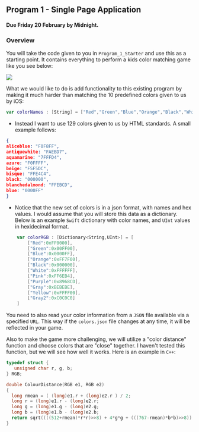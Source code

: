 ## Program 1 - Single Page Application
#### Due Friday 20 February by Midnight.

### Overview

You will take the code given to you in `Program_1_Starter` and use this as a starting point. It contains everything to perform a kids color matching game like you see below:

![](http://f.cl.ly/items/1l3D251F2V0P030j2n34/Image%202015-02-03%20at%208.35.44%20PM.png)

What we would like to do is add functionality to this existing program by making it much harder than matching the 10 predefined colors given to us by iOS:

```swift
var colorNames : [String] = ["Red","Green","Blue","Orange","Black","White","Brown","Purple","Gray","Yellow"]
```
- Instead I want to use 129 colors given to us by HTML standards. A small example follows:

```json
{
aliceblue: "F0F8FF",
antiquewhite: "FAEBD7",
aquamarine: "7FFFD4",
azure: "F0FFFF",
beige: "F5F5DC",
bisque: "FFE4C4",
black: "000000",
blanchedalmond: "FFEBCD",
blue: "0000FF"
}
```

- Notice that the new set of colors is in a json format, with names and hex values. I would assume that you will store this data as a dictionary. Below is an example `Swift` dictionary with color names, and `UInt` values in hexidecimal format. 

```swift
    var colorRGB : [Dictionary<String,UInt>] = [
        ["Red":0xFF0000],
        ["Green":0x00FF00],
        ["Blue":0x0000FF],
        ["Orange":0xFF7F00],
        ["Black":0x000000],
        ["White":0xFFFFFF],
        ["Pink":0xFF6EB4],
        ["Purple":0x8968CD],
        ["Gray":0xBEBEBE],
        ["Yellow":0xFFFF00],
        ["Gray2":0xC0C0C0]
    ]
```

You need to also read your color information from a `JSON` file available via a specified `URL`. This way if the `colors.json` file changes at any time, it will be reflected in your game. 

Also to make the game more challenging, we will utilize a "color distance" function and choose colors that are "close" together. I haven't tested this function, but we will see how well it works. Here is an example in `C++`:

```cpp
typedef struct {
   unsigned char r, g, b;
} RGB;

double ColourDistance(RGB e1, RGB e2)
{
  long rmean = ( (long)e1.r + (long)e2.r ) / 2;
  long r = (long)e1.r - (long)e2.r;
  long g = (long)e1.g - (long)e2.g;
  long b = (long)e1.b - (long)e2.b;
  return sqrt((((512+rmean)*r*r)>>8) + 4*g*g + (((767-rmean)*b*b)>>8));
}
```

